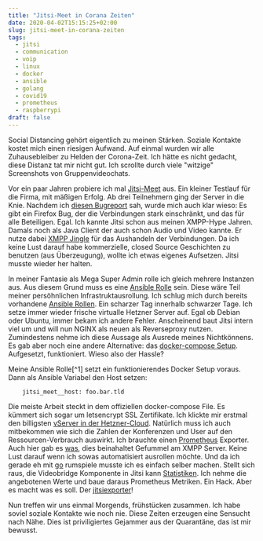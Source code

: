 ```yaml
---
title: "Jitsi-Meet in Corana Zeiten"
date: 2020-04-02T15:15:25+02:00
slug: jitsi-meet-in-corana-zeiten
tags:
  - jitsi
  - communication
  - voip
  - linux
  - docker
  - ansible
  - golang
  - covid19
  - prometheus
  - raspberrypi
draft: false
---
```


Social Distancing gehört eigentlich zu meinen Stärken. Soziale Kontakte kostet mich einen riesigen Aufwand. Auf einmal wurden wir alle Zuhausebleiber zu Helden der Corona-Zeit. Ich hätte es nicht gedacht, diese Distanz tat mir nicht gut. Ich scrollte durch viele "witzige" Screenshots von Gruppenvideochats.

Vor ein paar Jahren probiere ich mal [Jitsi-Meet](https://jitsi.org/) aus. Ein kleiner Testlauf für die Firma, mit mäßigen Erfolg. Ab drei Teilnehmern ging der Server in die Knie. Nachdem ich [diesen Bugreport](https://github.com/jitsi/jitsi-meet/issues/4758) sah, wurde mich auch klar wieso: Es gibt ein Firefox Bug, der die Verbindungen stark einschränkt, und das für alle Beteiligen. Egal. Ich kannte Jitsi schon aus meinen XMPP-Hype Jahren. Damals noch als Java Client der auch schon Audio und Video kannte. Er nutze dabei [XMPP Jingle](https://xmpp.org/extensions/xep-0166.html) für das Aushandeln der Verbindungen. Da ich keine Lust darauf habe kommerzielle, closed Source Geschichten zu benutzen (aus Überzeugung), wollte ich etwas eigenes Aufsetzen. Jitsi musste wieder her halten.

In meiner Fantasie als Mega Super Admin  rolle ich gleich mehrere Instanzen aus. Aus diesem Grund muss es eine [Ansible Rolle](https://github.com/xsteadfastx/ansible-xsfx-jitsi_meet) sein. Diese wäre Teil meiner persöhnlichen Infrastruktausrollung. Ich schlug mich durch bereits vorhandene [Ansible Rollen](https://github.com/UdelaRInterior/ansible-role-jitsi-meet/issues/5). Ein scharzer Tag innerhalb schwarzer Tage. Ich setze immer wieder frische virtualle Hetzner Server auf. Egal ob Debian oder Ubuntu, immer bekam ich andere Fehler. Anscheinend baut Jitsi intern viel um und will nun NGINX als neuen als Reverseproxy nutzen. Zumindestens nehme ich diese Aussage als Ausrede meines Nichtkönnens. Es gab aber noch eine andere Alternative: das [docker-compose Setup](https://github.com/jitsi/docker-jitsi-meet). Aufgesetzt, funktioniert. Wieso also der Hassle?

Meine Ansible Rolle[^1] setzt ein funktionierendes Docker Setup voraus. Dann als Ansible Variabel den Host setzen:

        jitsi_meet__host: foo.bar.tld

Die meiste Arbeit steckt in dem offiziellen docker-compose File. Es kümmert sich sogar um letsencrypt SSL Zertifikate. Ich klickte mir erstmal den billigsten [vServer in der Hetzner-Cloud](https://www.hetzner.de/cloud). Natürlich muss ich auch mitbekommen wie sich die Zahlen der Konferenzen und User auf den Ressourcen-Verbrauch auswirkt. Ich brauchte einen [Prometheus](https://prometheus.io/) Exporter. Auch hier gab es [was](https://github.com/karrieretutor/jitsi-prom-exporter), dies beinahaltet Gefummel am XMPP Server. Keine Lust darauf wenn ich sowas automatisiert ausrollen möchte. Und da ich gerade eh mit [go](https://golang.org/) rumspiele musste ich es einfach selber machen. Stellt sich raus, die Videobridge Komponente in Jitsi kann [Statistiken](https://github.com/jitsi/jitsi-videobridge/blob/master/doc/statistics.md). Ich nehme die angebotenen Werte und baue daraus Prometheus Metriken. Ein Hack. Aber es macht was es soll. Der [jitsiexporter](https://github.com/xsteadfastx/jitsiexporter)!

Nun treffen wir uns einmal Morgends, frühstücken zusammen. Ich habe soviel soziale Kontakte wie noch nie. Diese Zeiten erzeugen eine Sensucht nach Nähe. Dies ist priviligiertes Gejammer aus der Quarantäne, das ist mir bewusst.
